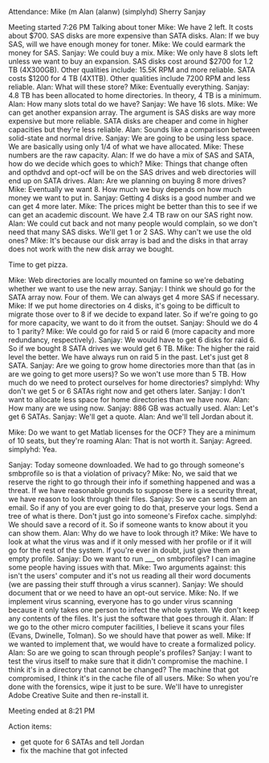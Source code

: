 Attendance:
Mike (m
Alan (alanw)
(simplyhd)
Sherry
Sanjay

Meeting started 7:26 PM
Talking about toner
Mike: We have 2 left. It costs about $700. SAS disks are more expensive than SATA disks.
Alan: If we buy SAS, will we have enough money for toner.
Mike: We could earmark the money for SAS.
Sanjay: We could buy a mix.
Mike: We only have 8 slots left unless we want to buy an expansion. SAS disks cost around $2700 for 1.2 TB (4X300GB). Other qualities include: 15.5K RPM and more reliable. SATA costs $1200 for 4 TB (4X1TB). Other qualities include 7200 RPM and less reliable.
Alan: What will these store?
Mike: Eventually everything.
Sanjay: 4.8 TB has been allocated to home directories. In theory, 4 TB is a minimum.
Alan: How many slots total do we have?
Sanjay: We have 16 slots.
Mike: We can get another expansion array. The argument is SAS disks are way more expensive but more reliable. SATA disks are cheaper and come in higher capacities but they're less reliable.
Alan: Sounds like a comparison between solid-state and normal drive.
Sanjay: We are going to be using less space. We are basically using only 1/4 of what we have allocated.
Mike: These numbers are the raw capacity.
Alan: If we do have a mix of SAS and SATA, how do we decide which goes to which?
Mike: Things that change often and opthdvd and opt-ocf will be on the SAS drives and web directories will end up on SATA drives.
Alan: Are we planning on buying 8 more drives?
Mike: Eventually we want 8. How much we buy depends on how much money we want to put in.
Sanjay: Getting 4 disks is a good number and we can get 4 more later.
Mike: The prices might be better than this to see if we can get an academic discount. We have 2.4 TB raw on our SAS right now.
Alan: We could cut back and not many people would complain, so we don't need that many SAS disks. We'll get 1 or 2 SAS. Why can't we use the old ones?
Mike: It's because our disk array is bad and the disks in that array does not work with the new disk array we bought.

Time to get pizza.

Mike: Web directories are locally mounted on famine so we're debating whether we want to use the new array.
Sanjay: I think we should go for the SATA array now. Four of them. We can always get 4 more SAS if necessary.
Mike: If we put home directories on 4 disks, it's going to be difficult to migrate those over to 8 if we decide to expand later. So if we're going to go for more capacity, we want to do it from the outset.
Sanjay: Should we do 4 to 1 parity?
Mike: We could go for raid 5 or raid 6 (more capacity and more redundancy, respectively).
Sanjay: We would have to get 6 disks for raid 6. So if we bought 8 SATA drives we would get 6 TB. 
Mike: The higher the raid level the better. We have always run on raid 5 in the past. Let's just get 8 SATA.
Sanjay: Are we going to grow home directories more than that (as in are we going to get more users)? So we won't use more than 5 TB. How much do we need to protect ourselves for home directories?
simplyhd: Why don't we get 5 or 6 SATAs right now and get others later.
Sanjay: I don't want to allocate less space for home directories than we have now.
Alan: How many are we using now.
Sanjay: 886 GB was actually used.
Alan: Let's get 6 SATAs.
Sanjay: We'll get a quote.
Alan: And we'll tell Jordan about it.

Mike: Do we want to get Matlab licenses for the OCF? They are a minimum of 10 seats, but they're roaming
Alan: That is not worth it.
Sanjay: Agreed.
simplyhd: Yea.

Sanjay: Today someone downloaded. We had to go through someone's smbprofile  so is that a violation of privacy?
Mike: No, we said that we reserve the right to go through their info if something happened and was a threat. If we have reasonable grounds to suppose there is a security threat, we have reason to look through their files.
Sanjay: So we can send them an email. So if any of you are ever going to do that, preserve your logs. Send a tree of what is there. Don't just go into someone's Firefox cache.
simplyhd: We should save a record of it. So if someone wants to know about it you can show them.
Alan: Why do we have to look through it?
Mike: We have to look at what the virus was and if it only messed with her profile or if it will go for the rest of the system. If you're ever in doubt, just give them an empty profile.
Sanjay: Do we want to run ___ on smbprofiles? I can imagine some people having issues with that. 
Mike: Two arguments against: this isn't the users' computer and it's not us reading all their word documents (we are passing their stuff through a virus scanner).
Sanjay: We should document that or we need to have an opt-out service.
Mike: No. If we implement virus scanning, everyone has to go under virus scanning because it only takes one person to infect the whole system. We don't keep any contents of the files. It's just the software that goes through it.
Alan: If we go to the other micro computer facilities, I believe it scans your files (Evans, Dwinelle, Tolman). So we should have that power as well.
Mike: If we wanted to implement that, we would have to create a formalized policy.
Alan: So are we going to scan through people's profiles?
Sanjay: I want to test the virus itself to make sure that it didn't compromise the machine. I think it's in a directory that cannot be changed? The machine that got compromised, I think it's in the cache file of all users.
Mike: So when you're done with the forensics, wipe it just to be sure. We'll have to unregister Adobe Creative Suite and then re-install it.

Meeting ended at 8:21 PM

Action items:
- get quote for 6 SATAs and tell Jordan
- fix the machine that got infected
